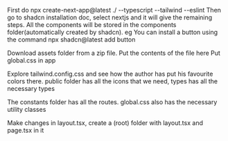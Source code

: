First do  npx create-next-app@latest ./ --typescript --tailwind --eslint
Then go to shadcn installation doc, select nextjs and it will give the remaining steps.
All the components will be stored in the components folder(automatically created by shadcn). eg You can install a button using the command
npx shadcn@latest add button

Download assets folder from a zip file. Put the contents of the file here
Put global.css in app

Explore tailwind.config.css and see how the author has put his favourite colors there. public folder has all the icons that we need, types has all the necessary types

The constants folder has all the routes. global.css also has the necessary utility classes

Make changes in layout.tsx, create a (root) folder with layout.tsx and page.tsx in it
